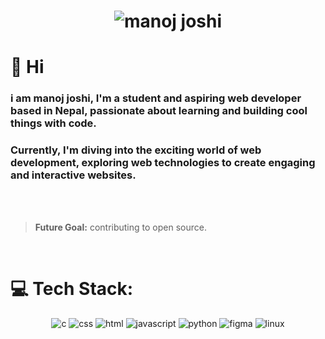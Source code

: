 <h1 align="center">  
    <img src="https://raw.githubusercontent.com/hello-manoj/hello-manoj/main/name.svg" alt="manoj joshi">  
</h1> 

# 👋 Hi

### i am **manoj joshi**, I'm a student and aspiring web developer based in Nepal, passionate about learning and building cool things with code.

### Currently, I'm diving into the exciting world of web development, exploring **web technologies** to create engaging and interactive websites.
<br><br>
> **Future Goal:** contributing to open source.
<br>
 

# 💻 Tech Stack:
<div style="text-align:center">
<img src="https://raw.githubusercontent.com/hello-manoj/hello-manoj/main/techStack/c.png" alt="c">
<img src="https://raw.githubusercontent.com/hello-manoj/hello-manoj/main/techStack/css3.png" alt="css">
<img src="https://raw.githubusercontent.com/hello-manoj/hello-manoj/main/techStack/html.png" alt="html">
<img src="https://raw.githubusercontent.com/hello-manoj/hello-manoj/main/techStack/js.png" alt="javascript">
<img src="https://raw.githubusercontent.com/hello-manoj/hello-manoj/main/techStack/python.png" alt="python">
<img src="https://raw.githubusercontent.com/hello-manoj/hello-manoj/main/techStack/figma.png" alt="figma">
<img src="https://raw.githubusercontent.com/hello-manoj/hello-manoj/main/techStack/linux.png" alt="linux">
</div>
